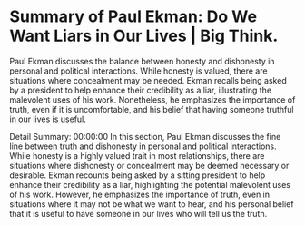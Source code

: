 # Summary of Paul Ekman: Do We Want Liars in Our Lives  | Big Think.

Paul Ekman discusses the balance between honesty and dishonesty in personal and political interactions. While honesty is valued, there are situations where concealment may be needed. Ekman recalls being asked by a president to help enhance their credibility as a liar, illustrating the malevolent uses of his work. Nonetheless, he emphasizes the importance of truth, even if it is uncomfortable, and his belief that having someone truthful in our lives is useful.

Detail Summary: 
00:00:00
In this section, Paul Ekman discusses the fine line between truth and dishonesty in personal and political interactions. While honesty is a highly valued trait in most relationships, there are situations where dishonesty or concealment may be deemed necessary or desirable. Ekman recounts being asked by a sitting president to help enhance their credibility as a liar, highlighting the potential malevolent uses of his work. However, he emphasizes the importance of truth, even in situations where it may not be what we want to hear, and his personal belief that it is useful to have someone in our lives who will tell us the truth.

